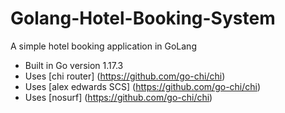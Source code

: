 # Golang-Hotel-Booking-System

A simple hotel booking application in GoLang

- Built in Go version 1.17.3
- Uses [chi router] (https://github.com/go-chi/chi)
- Uses [alex edwards SCS] (https://github.com/go-chi/chi)
- Uses [nosurf] (https://github.com/go-chi/chi)
